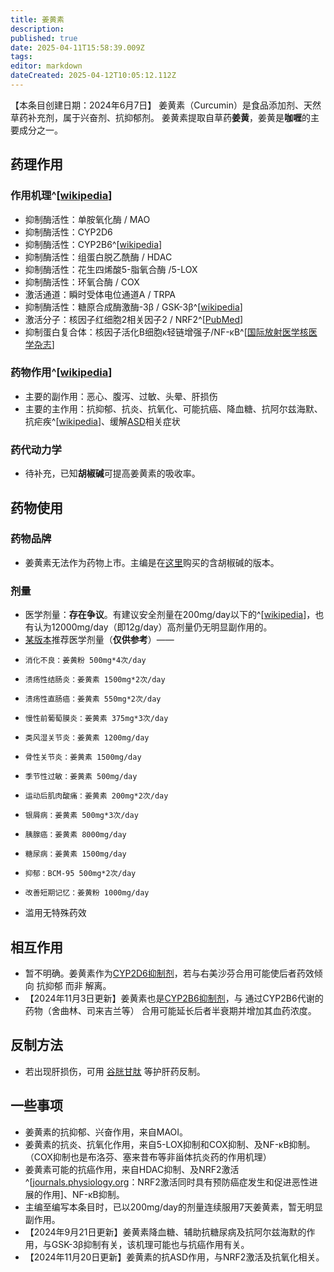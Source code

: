```yaml
---
title: 姜黄素
description: 
published: true
date: 2025-04-11T15:58:39.009Z
tags: 
editor: markdown
dateCreated: 2025-04-12T10:05:12.112Z
---
```


【本条目创建日期：2024年6月7日】
姜黄素（Curcumin）是食品添加剂、天然草药补充剂，属于兴奋剂、抗抑郁剂。
姜黄素提取自草药**姜黄**，姜黄是**咖喱**的主要成分之一。
## 药理作用
### 作用机理^[[wikipedia](https://en.wikipedia.org/wiki/Curcumin)]
- 抑制酶活性：单胺氧化酶 / MAO
- 抑制酶活性：CYP2D6
- 抑制酶活性：CYP2B6^[[wikipedia](https://en.wikipedia.org/wiki/CYP2B6#CYP2B6_ligands)]
- 抑制酶活性：组蛋白脱乙酰酶 / HDAC
- 抑制酶活性：花生四烯酸5-脂氧合酶 /5-LOX
- 抑制酶活性：环氧合酶 / COX
- 激活通道：瞬时受体电位通道A / TRPA
- 抑制酶活性：糖原合成酶激酶-3β / GSK-3β^[[wikipedia](https://en.wikipedia.org/wiki/GSK-3#Curcumin)]
- 激活分子：核因子红细胞2相关因子2 / NRF2^[[PubMed](https://pubmed.ncbi.nlm.nih.gov/31622191/)]
- 抑制蛋白复合体：核因子活化B细胞κ轻链增强子/NF-κB^[[国际放射医学核医学杂志](http://www.ijrmnm.com/article/doi/10.3760/cma.j.issn.1673-4114.2013.04.011)]
### 药物作用^[[wikipedia](https://en.wikipedia.org/wiki/Curcumin)]
- 主要的副作用：恶心、腹泻、过敏、头晕、肝损伤
- 主要的主作用：抗抑郁、抗炎、抗氧化、可能抗癌、降血糖、抗阿尔兹海默、抗疟疾^[[wikipedia](https://en.wikipedia.org/wiki/GSK-3#Curcumin)]、缓解[ASD](/psychiatry/ASD)相关症状
### 药代动力学
- 待补充，已知**胡椒碱**可提高姜黄素的吸收率。
## 药物使用
### 药物品牌
- 姜黄素无法作为药物上市。主编是在[这里](https://item.taobao.com/item.htm?id=775959993626)购买的含胡椒碱的版本。
### 剂量
- 医学剂量：**存在争议**。有建议安全剂量在200mg/day以下的^[[wikipedia](https://zh.wikipedia.org/wiki/%E5%A7%9C%E9%BB%84%E7%B4%A0#%E9%A3%9F%E7%94%A8%E6%94%9D%E5%8F%96%E9%87%8F)]，也有认为12000mg/day（即12g/day）高剂量仍无明显副作用的。
- [某版本](https://mp.weixin.qq.com/s/g1RfQZ5BR1hml93E_y1NvQ)推荐医学剂量（**仅供参考**）——
-     消化不良：姜黄粉 500mg*4次/day
-     溃疡性结肠炎：姜黄素 1500mg*2次/day
-     溃疡性直肠癌：姜黄素 550mg*2次/day
-     慢性前葡萄膜炎：姜黄素 375mg*3次/day
-     类风湿关节炎：姜黄素 1200mg/day
-     骨性关节炎：姜黄素 1500mg/day
-     季节性过敏：姜黄素 500mg/day
-     运动后肌肉酸痛：姜黄素 200mg*2次/day
-     银屑病：姜黄素 500mg*3次/day
-     胰腺癌：姜黄素 8000mg/day
-     糖尿病：姜黄素 1500mg/day
-     抑郁：BCM-95 500mg*2次/day
-     改善短期记忆：姜黄粉 1000mg/day
- 滥用无特殊药效
## 相互作用
- 暂不明确。姜黄素作为[CYP2D6抑制剂](/t/cyp2d6抑制剂)，若与右美沙芬合用可能使后者药效倾向 抗抑郁 而非 解离。
- 【2024年11月3日更新】姜黄素也是[CYP2B6抑制剂](/t/cyp2b6抑制剂)，与 通过CYP2B6代谢的药物（舍曲林、司来吉兰等） 合用可能延长后者半衰期并增加其血药浓度。
## 反制方法
- 若出现肝损伤，可用 [谷胱甘肽](/drug/GSH) 等护肝药反制。
## 一些事项
- 姜黄素的抗抑郁、兴奋作用，来自MAOI。
- 姜黄素的抗炎、抗氧化作用，来自5-LOX抑制和COX抑制、及NF-κB抑制。（COX抑制也是布洛芬、塞来昔布等非甾体抗炎药的作用机理）
- 姜黄素可能的抗癌作用，来自HDAC抑制、及NRF2激活^[[journals.physiology.org](https://journals.physiology.org/doi/full/10.1152/physrev.00023.2017)：NRF2激活同时具有预防癌症发生和促进恶性进展的作用]、NF-κB抑制。
- 主编至编写本条目时，已以200mg/day的剂量连续服用7天姜黄素，暂无明显副作用。
- 【2024年9月21日更新】姜黄素降血糖、辅助抗糖尿病及抗阿尔兹海默的作用，与GSK-3β抑制有关，该机理可能也与抗癌作用有关。
- 【2024年11月20日更新】姜黄素的抗ASD作用，与NRF2激活及抗氧化相关。

